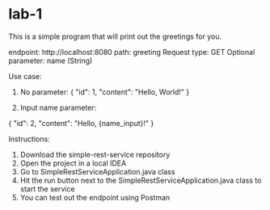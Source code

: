 # lab-1

This is a simple program that will print out the greetings for you.

endpoint: http://localhost:8080
path: greeting
Request type: GET
Optional parameter: name (String)

Use case:
1. No parameter: 
{
    "id": 1,
    "content": "Hello, World!"
}

2. Input name parameter:

{
    "id": 2,
    "content": "Hello, {name_input}!"
}

Instructions:
1. Download the simple-rest-service repository
2. Open the project in a local IDEA
3. Go to SimpleRestServiceApplication.java class
4. Hit the run button next to the SimpleRestServiceApplication.java class to start the service
5. You can test out the endpoint using Postman
